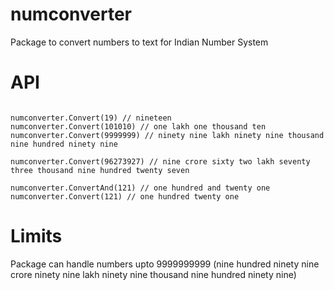 # numconverter

Package to convert numbers to text for Indian Number System

# API

```golang

numconverter.Convert(19) // nineteen
numconverter.Convert(101010) // one lakh one thousand ten
numconverter.Convert(9999999) // ninety nine lakh ninety nine thousand nine hundred ninety nine

numconverter.Convert(96273927) // nine crore sixty two lakh seventy three thousand nine hundred twenty seven

numconverter.ConvertAnd(121) // one hundred and twenty one
numconverter.Convert(121) // one hundred twenty one

```

# Limits

Package can handle numbers upto 9999999999 (nine hundred ninety nine crore ninety nine lakh ninety nine thousand nine hundred ninety nine)